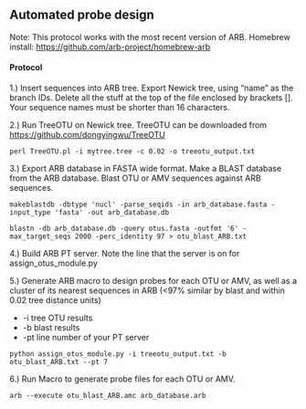 ## Automated probe design

Note: This protocol works with the most recent version of ARB. Homebrew install: https://github.com/arb-project/homebrew-arb


#### Protocol
1.) Insert sequences into ARB tree.  Export Newick tree, using “name” as the branch IDs.  Delete all the stuff at the top of the file enclosed by brackets [].  Your sequence names must be shorter than 16 characters.

2.) Run TreeOTU on Newick tree. TreeOTU can be downloaded from https://github.com/dongyingwu/TreeOTU

```
perl TreeOTU.pl -i mytree.tree -c 0.02 -o treeotu_output.txt
```

3.) Export ARB database in FASTA wide format.  Make a BLAST database from the ARB database.  Blast OTU or AMV sequences against ARB sequences.

```
makeblastdb -dbtype 'nucl' -parse_seqids -in arb_database.fasta -input_type 'fasta' -out arb_database.db

blastn -db arb_database.db -query otus.fasta -outfmt '6' -max_target_seqs 2000 -perc_identity 97 > otu_blast_ARB.txt
```

4.) Build ARB PT server.  Note the line that the server is on for assign_otus_module.py


5.) Generate ARB macro to design probes for each OTU or AMV, as well as a cluster of its nearest sequences in ARB (<97% similar by blast and within 0.02 tree distance units)
- -i tree OTU results
- -b blast results
- -pt line number of your PT server


```
python assign_otus_module.py -i treeotu_output.txt -b otu_blast_ARB.txt --pt 7
```


6.) Run Macro to generate probe files for each OTU or AMV.

```
arb --execute otu_blast_ARB.amc arb_database.arb
```





